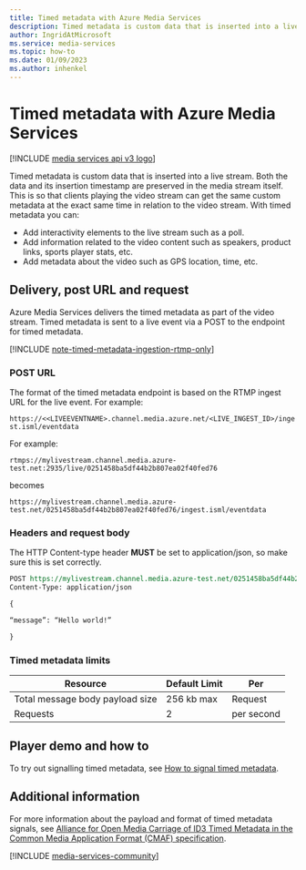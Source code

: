 ```yaml
---
title: Timed metadata with Azure Media Services
description: Timed metadata is custom data that is inserted into a live stream. Both the data and its insertion timestamp are preserved in the media stream itself. This is so that clients playing the video stream can get the same custom metadata at the exact same time in relation to the video stream. With timed metadata you can add interactivity elements to the live stream such as a poll, add information related to the video content such as speakers, product links, sports player stats, etc. and add metadata about the video such as GPS location, time, etc.
author: IngridAtMicrosoft
ms.service: media-services
ms.topic: how-to
ms.date: 01/09/2023
ms.author: inhenkel
---
```


# Timed metadata with Azure Media Services

[!INCLUDE [media services api v3 logo](./includes/v3-hr.md)]

Timed metadata is custom data that is inserted into a live stream. Both the data and its insertion timestamp are preserved in the media stream itself. This is so that clients playing the video stream can get the same custom metadata at the exact same time in relation to the video stream. With timed metadata you can:

- Add interactivity elements to the live stream such as a poll.
- Add information related to the video content such as speakers, product links, sports player stats, etc.
- Add metadata about the video such as GPS location, time, etc.

## Delivery, post URL and request

Azure Media Services delivers the timed metadata as part of the video stream. Timed metadata is sent to a live event via a POST to the endpoint for timed metadata.

[!INCLUDE [note-timed-metadata-ingestion-rtmp-only](includes/note-timed-metadata-ingestion-rtmp-only.md)]

### POST URL

The format of the timed metadata endpoint is based on the RTMP ingest URL for the live event. For example:

`https://<<LIVEEVENTNAME>.channel.media.azure.net/<LIVE_INGEST_ID>/ingest.isml/eventdata`

For example:

`rtmps://mylivestream.channel.media.azure-test.net:2935/live/0251458ba5df44b2b807ea02f40fed76`

becomes

`https://mylivestream.channel.media.azure-test.net/0251458ba5df44b2b807ea02f40fed76/ingest.isml/eventdata`

### Headers and request body

The HTTP Content-type header **MUST** be set to application/json, so make sure this is set correctly.

```rest
POST https://mylivestream.channel.media.azure-test.net/0251458ba5df44b2b807ea02f40fed76/ingest.isml/eventdata
Content-Type: application/json

{

“message”: “Hello world!”

}
```

### Timed metadata limits

| Resource | Default Limit | Per |
| --- | --- | --- |
| Total message body payload size | 256 kb max | Request |
| Requests | 2 | per second  |

## Player demo and how to

To try out signalling timed metadata, see [How to signal timed metadata](stream-signal-timed-metadata-how-to.md).

## Additional information

For more information about the payload and format of timed metadata signals, see [Alliance for Open Media Carriage of ID3 Timed Metadata in the Common Media Application Format (CMAF) specification](https://aomediacodec.github.io/id3-emsg/).

[!INCLUDE [media-services-community](includes/media-services-community.md)]
